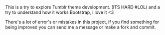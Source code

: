 This is a try to explore Tumblr theme development. (ITS HARD #LOL)
and a try to understand how it works Bootstrap, i love it <3

There's a lot of error's or mistakes in this project, if you find something for being improved
you can send me a message or make a fork and commit.